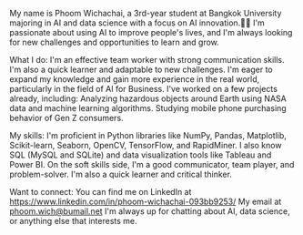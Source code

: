 My name is Phoom Wichachai, a 3rd-year student at Bangkok University majoring in AI and data science with a focus on AI innovation.👨‍💻
I'm passionate about using AI to improve people's lives, and I'm always looking for new challenges and opportunities to learn and grow.

What I do:
I'm an effective team worker with strong communication skills. I'm also a quick learner and adaptable to new challenges.
I'm eager to expand my knowledge and gain more experience in the real world, particularly in the field of AI for Business.
I've worked on a few projects already, including:
Analyzing hazardous objects around Earth using NASA data and machine learning algorithms.
Studying mobile phone purchasing behavior of Gen Z consumers.

My skills:
I'm proficient in Python libraries like NumPy, Pandas, Matplotlib, Scikit-learn, Seaborn, OpenCV, TensorFlow, and RapidMiner.
I also know SQL (MySQL and SQLite) and data visualization tools like Tableau and Power BI.
On the soft skills side, I'm a good communicator, team player, and problem-solver. I'm also a quick learner and critical thinker.

Want to connect:
You can find me on LinkedIn at https://www.linkedin.com/in/phoom-wichachai-093bb9253/
My email at phoom.wich@bumail.net 
I'm always up for chatting about AI, data science, or anything else that interests me.




